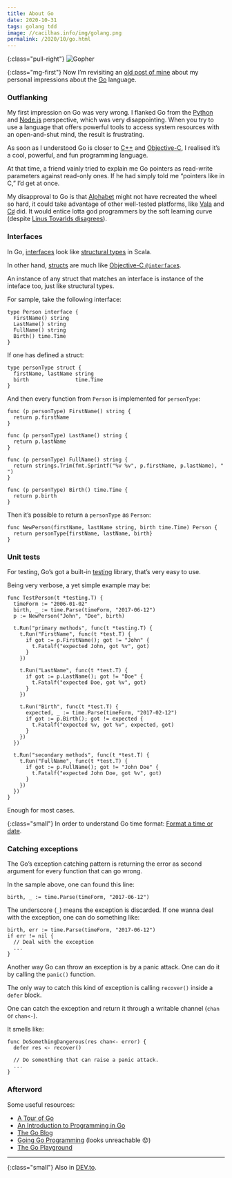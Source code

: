 ```yaml
---
title: About Go
date: 2020-10-31
tags: golang tdd
image: //cacilhas.info/img/golang.png
permalink: /2020/10/go.html
---
```

[image]: {{{image}}}
[A Tour of Go]: https://tour.golang.org/
[Alphabet]: https://abc.xyz/
[An Introduction to Programming in Go]: https://www.golang-book.com/books/intro
[C++]: http://www.cplusplus.com/
[C♯]: https://docs.microsoft.com/en-us/dotnet/csharp/programming-guide/
[DEV.to]: https://dev.to/cacilhas/about-go-51c1
[Format a time or date]: https://yourbasic.org/golang/format-parse-string-time-date-example/
[Go]: https://golang.org/
[Going Go Programming]: https://www.goinggo.net/
[interfaces]: https://www.golang-book.com/books/intro/9
[Linus Tovarlds disagrees]: https://lwn.net/Articles/249460/
[Node.js]: https://nodejs.org/
[Objective-C]: https://www.gnu.org/software/gnustep/resources/documentation/Developer/Base/ProgrammingManual/manual_toc.html
[objc-interface]: https://developer.apple.com/library/archive/documentation/Cocoa/Conceptual/ProgrammingWithObjectiveC/DefiningClasses/DefiningClasses.html
[old post of mine]: /2017/06/golang.html
[Python]: https://www.python.org/
[structs]: https://gobyexample.com/structs
[structural types]: https://docs.scala-lang.org/style/types.html#structural-types
[testing]: https://golang.org/pkg/testing/
[The Go Blog]: https://blog.golang.org/
[The Go Playground]: https://play.golang.org/
[Vala]: https://wiki.gnome.org/Projects/Vala

{:class="pull-right"} ![Gopher][image]

{:class="mg-first"} Now I’m revisiting an [old post of mine][] about my personal
impressions about the [Go][] language.

### Outflanking

My first impression on Go was very wrong. I flanked Go from the [Python][] and
[Node.js][] perspective, which was very disappointing. When you try to use a
language that offers powerful tools to access system resources with an
open-and-shut mind, the result is frustrating.

As soon as I understood Go is closer to [C++][] and [Objective-C][], I realised
it’s a cool, powerful, and fun programming language.

At that time, a friend vainly tried to explain me Go pointers as read-write
parameters against read-only ones. If he had simply told me “pointers like in
C,” I’d get at once.

My disapproval to Go is that [Alphabet][] might not have recreated the
wheel so hard, it could take advantage of other well-tested platforms, like
[Vala][] and [C♯][] did. It would entice lotta god programmers by the soft
learning curve (despite [Linus Tovarlds disagrees][]).

### Interfaces

In Go, [interfaces][] look like [structural types][] in Scala.

In other hand, [structs][] are much like
[Objective-C `@interface`s][objc-interface].

An instance of any struct that matches an interface is instance of the
inteface too, just like structural types.

For sample, take the following interface:

```golang
type Person interface {
  FirstName() string
  LastName() string
  FullName() string
  Birth() time.Time
}
```

If one has defined a struct:

```golang
type personType struct {
  firstName, lastName string
  birth               time.Time
}
```

And then every function from `Person` is implemented for `personType`:

```golang
func (p personType) FirstName() string {
  return p.firstName
}

func (p personType) LastName() string {
  return p.lastName
}

func (p personType) FullName() string {
  return strings.Trim(fmt.Sprintf("%v %v", p.firstName, p.lastName), " ")
}

func (p personType) Birth() time.Time {
  return p.birth
}
```

Then it’s possible to return a `personType` as `Person`:

```golang
func NewPerson(firstName, lastName string, birth time.Time) Person {
  return personType{firstName, lastName, birth}
}
```

### Unit tests

For testing, Go’s got a built-in [testing][] library, that’s very easy to
use.

Being very verbose, a yet simple example may be:

```golang
func TestPerson(t *testing.T) {
  timeForm := "2006-01-02"
  birth, _ := time.Parse(timeForm, "2017-06-12")
  p := NewPerson("John", "Doe", birth)

  t.Run("primary methods", func(t *testing.T) {
    t.Run("FirstName", func(t *test.T) {
      if got := p.FirstName(); got != "John" {
        t.Fatalf("expected John, got %v", got)
      }
    })

    t.Run("LastName", func(t *test.T) {
      if got := p.LastName(); got != "Doe" {
        t.Fatalf("expected Doe, got %v", got)
      }
    })

    t.Run("Birth", func(t *test.T) {
      expected, _ := time.Parse(timeForm, "2017-02-12")
      if got := p.Birth(); got != expected {
        t.Fatalf("expected %v, got %v", expected, got)
      }
    })
  })

  t.Run("secondary methods", func(t *test.T) {
    t.Run("FullName", func(t *test.T) {
      if got := p.FullName(); got != "John Doe" {
        t.Fatalf("expected John Doe, got %v", got)
      }
    })
  })
}
```

Enough for most cases.

{:class="small"} In order to understand Go time format:
[Format a time or date][].

### Catching exceptions

The Go’s exception catching pattern is returning the error as second argument
for every function that can go wrong.

In the sample above, one can found this line:

```golang
birth, _ := time.Parse(timeForm, "2017-06-12")
```

The underscore (`_`) means the exception is discarded. If one wanna deal with
the exception, one can do something like:

```golang
birth, err := time.Parse(timeForm, "2017-06-12")
if err != nil {
  // Deal with the exception
  ...
}
```

Another way Go can throw an exception is by a panic attack. One can do it by
calling the `panic()` function.

The only way to catch this kind of exception is calling `recover()` inside a
`defer` block.

One can catch the exception and return it through a writable channel (`chan` or
`chan<-`).

It smells like:

```golang
func DoSomethingDangerous(res chan<- error) {
  defer res <- recover()

  // Do somenthing that can raise a panic attack.
  ...
}
```

### Afterword

Some useful resources:

- [A Tour of Go][]
- [An Introduction to Programming in Go][]
- [The Go Blog][]
- [Going Go Programming][] (looks unreachable 😟)
- [The Go Playground][]

-----

{:class="small"} Also in [DEV.to][].

